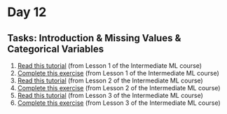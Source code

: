 # Day 12

## Tasks: Introduction & Missing Values & Categorical Variables

1. [Read this tutorial](https://www.kaggle.com/alexisbcook/introduction) (from Lesson 1 of the Intermediate ML course)
2. [Complete this exercise](https://www.kaggle.com/kernels/fork/3370272) (from Lesson 1 of the Intermediate ML course)
3. [Read this tutorial](https://www.kaggle.com/alexisbcook/missing-values) (from Lesson 2 of the Intermediate ML course)
4. [Complete this exercise](https://www.kaggle.com/kernels/fork/3370280) (from Lesson 2 of the Intermediate ML course)
5. [Read this tutorial](https://www.kaggle.com/alexisbcook/categorical-variables) (from Lesson 3 of the Intermediate ML course)
6. [Complete this exercise](https://www.kaggle.com/kernels/fork/3370279) (from Lesson 3 of the Intermediate ML course)